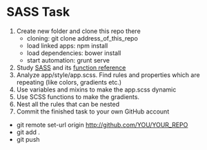 # SASS Task
1. Create new folder and clone this repo there
    * cloning: git clone address_of_this_repo
    * load linked apps: npm install
    * load dependencies: bower install
    * start automation: grunt serve
2. Study [SASS](http://sass-lang.com/guide) and its [function reference](http://sass-lang.com/documentation/Sass/Script/Functions.html)
3. Analyze app/style/app.scss. Find rules and properties which are repeating (like colors, gradients etc.)
4. Use variables and mixins to make the app.scss dynamic
5. Use SCSS functions to make the gradients.
6. Nest all the rules that can be nested
7. Commit the finished task to your own GitHub account
  * git remote set-url origin http://github.com/YOU/YOUR_REPO
  * git add .
  * git push
